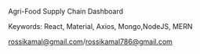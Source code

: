 Agri-Food Supply Chain Dashboard



Keywords: React, Material, Axios, Mongo,NodeJS, MERN


rossikamal@gmail.com/rossikamal786@gmail.com
